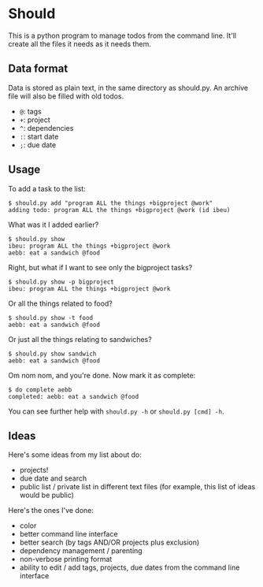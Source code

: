 Should
==

This is a python program to manage todos from the command line. It'll
create all the files it needs as it needs them.

Data format
-----------

Data is stored as plain text, in the same directory as should.py. An
archive file will also be filled with old todos.

 - `@`: tags
 - `+`: project
 - `^`: dependencies
 - `:`: start date
 - `;`: due date

Usage
-----

To add a task to the list:

    $ should.py add "program ALL the things +bigproject @work"
    adding todo: program ALL the things +bigproject @work (id ibeu)

What was it I added earlier?

    $ should.py show
    ibeu: program ALL the things +bigproject @work
    aebb: eat a sandwich @food

Right, but what if I want to see only the bigproject tasks?

    $ should.py show -p bigproject
    ibeu: program ALL the things +bigproject @work

Or all the things related to food?

    $ should.py show -t food
    aebb: eat a sandwich @food

Or just all the things relating to sandwiches?

    $ should.py show sandwich
    aebb: eat a sandwich @food

Om nom nom, and you're done. Now mark it as complete:

    $ do complete aebb
    completed: aebb: eat a sandwich @food

You can see further help with `should.py -h` or `should.py [cmd] -h`.

Ideas
-----

Here's some ideas from my list about do:

 - projects!
 - due date and search
 - public list / private list in different text files (for example, this
   list of ideas would be public)

Here's the ones I've done:

 - color
 - better command line interface
 - better search (by tags AND/OR projects plus exclusion)
 - dependency management / parenting
 - non-verbose printing format
 - ability to edit / add tags, projects, due dates from the command line
   interface
